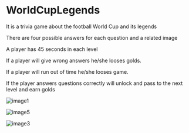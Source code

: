 # WorldCupLegends

It is a trivia game about the football World Cup and its legends

There are four possible answers  for each question and a related image

A player has 45 seconds in each level

If a player will give wrong answers he/she looses golds. 

If a player will run out of time he/she looses game.

If the player answers questions correctly will unlock and pass to the next level and earn golds

![image1](https://github.com/valerian1/WorldCupLegends/assets/64802873/62b7d0fe-1565-48c1-84e5-2aa068fb088b)

![image5](https://github.com/valerian1/WorldCupLegends/assets/64802873/d19f9aea-a18e-408a-b041-ea1163139328)

![image3](https://github.com/valerian1/WorldCupLegends/assets/64802873/fa89c34f-25d5-4597-aeb9-42a5ba74dbca)
